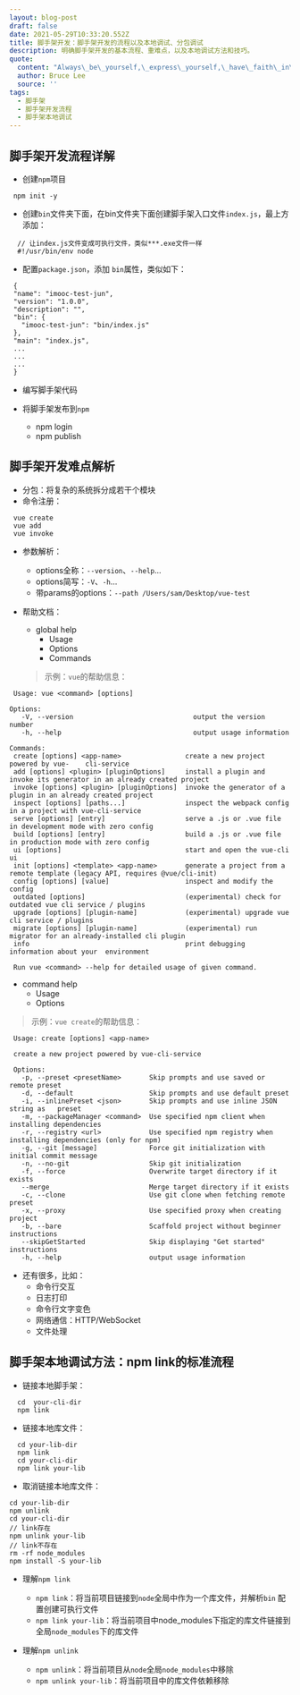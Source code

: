 ```yaml
---
layout: blog-post
draft: false
date: 2021-05-29T10:33:20.552Z
title: 脚手架开发：脚手架开发的流程以及本地调试、分包调试
description: 明确脚手架开发的基本流程、重难点，以及本地调试方法和技巧。
quote:
  content: "Always\_be\_yourself,\_express\_yourself,\_have\_faith\_in\_yourself,\_do\_not\_go\_out\_and\_look\_for\_a\_successfull personality\_and\_duplicate it."
  author: Bruce Lee
  source: ''
tags:
  - 脚手架
  - 脚手架开发流程
  - 脚手架本地调试
---
```

## 脚手架开发流程详解
* 创建`npm`项目

 ```
  npm init -y
 ```

* 创建`bin`文件夹下面，在bin文件夹下面创建脚手架入口文件`index.js`，最上方添加：

 ```
   // 让index.js文件变成可执行文件，类似***.exe文件一样
   #!/usr/bin/env node
 ```

* 配置`package.json`，添加 `bin`属性，类似如下：

 ```
  {
  "name": "imooc-test-jun",
  "version": "1.0.0",
  "description": "",
  "bin": {
    "imooc-test-jun": "bin/index.js"
  },
  "main": "index.js",
  ...
  ...
  ...
  }
 ```

* 编写脚手架代码

* 将脚手架发布到`npm`
  * npm login
  * npm publish

## 脚手架开发难点解析
* 分包：将复杂的系统拆分成若干个模块
* 命令注册：

 ```
  vue create
  vue add
  vue invoke
 ```

* 参数解析：
  * options全称：`--version`、`--help`...
  * options简写：`-V`、`-h`...
  * 带params的options：`--path /Users/sam/Desktop/vue-test`

* 帮助文档：
  * global help
    * Usage
    * Options
    * Commands

  > 示例：`vue`的帮助信息：

 ```
  Usage: vue <command> [options]

Options:
    -V, --version                              output the version number
    -h, --help                                 output usage information

Commands:
  create [options] <app-name>                create a new project powered by vue-    cli-service
  add [options] <plugin> [pluginOptions]     install a plugin and invoke its generator in an already created project
  invoke [options] <plugin> [pluginOptions]  invoke the generator of a plugin in an already created project
  inspect [options] [paths...]               inspect the webpack config in a project with vue-cli-service
  serve [options] [entry]                    serve a .js or .vue file in development mode with zero config
  build [options] [entry]                    build a .js or .vue file in production mode with zero config
  ui [options]                               start and open the vue-cli ui
  init [options] <template> <app-name>       generate a project from a remote template (legacy API, requires @vue/cli-init)
  config [options] [value]                   inspect and modify the config
  outdated [options]                         (experimental) check for outdated vue cli service / plugins
  upgrade [options] [plugin-name]            (experimental) upgrade vue cli service / plugins
  migrate [options] [plugin-name]            (experimental) run migrator for an already-installed cli plugin
  info                                       print debugging information about your  environment

  Run vue <command> --help for detailed usage of given command.

 ```

  * command help
    * Usage
    * Options

  > 示例：`vue create`的帮助信息：

 ```
  Usage: create [options] <app-name>

  create a new project powered by vue-cli-service

  Options:
    -p, --preset <presetName>       Skip prompts and use saved or remote preset
    -d, --default                   Skip prompts and use default preset
    -i, --inlinePreset <json>       Skip prompts and use inline JSON string as   preset
    -m, --packageManager <command>  Use specified npm client when installing dependencies
    -r, --registry <url>            Use specified npm registry when installing dependencies (only for npm)
    -g, --git [message]             Force git initialization with initial commit message
    -n, --no-git                    Skip git initialization
    -f, --force                     Overwrite target directory if it exists
    --merge                         Merge target directory if it exists
    -c, --clone                     Use git clone when fetching remote preset
    -x, --proxy                     Use specified proxy when creating project
    -b, --bare                      Scaffold project without beginner instructions
    --skipGetStarted                Skip displaying "Get started" instructions
    -h, --help                      output usage information
  ```

 * 还有很多，比如：
    * 命令行交互
    * 日志打印
    * 命令行文字变色
    * 网络通信：HTTP/WebSocket
    * 文件处理

## 脚手架本地调试方法：npm link的标准流程
  * 链接本地脚手架：

```
  cd  your-cli-dir
  npm link
```

  * 链接本地库文件：

 ```
   cd your-lib-dir
   npm link
   cd your-cli-dir
   npm link your-lib
  ```

  * 取消链接本地库文件：

  ```
  cd your-lib-dir
  npm unlink
  cd your-cli-dir
  // link存在
  npm unlink your-lib
  // link不存在
  rm -rf node_modules
  npm install -S your-lib
  ```

* 理解`npm link`
  * `npm link`：将当前项目链接到`node`全局中作为一个库文件，并解析`bin` 配置创建可执行文件
  * `npm link your-lib`：将当前项目中node_modules下指定的库文件链接到全局`node_modules`下的库文件

* 理解`npm unlink`
  * `npm unlink`：将当前项目从`node`全局`node_modules`中移除
  * `npm unlink your-lib`：将当前项目中的库文件依赖移除
  
